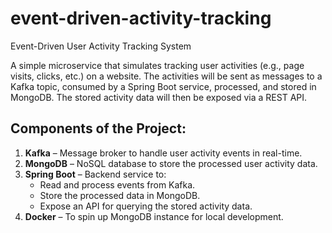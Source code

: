 # event-driven-activity-tracking
Event-Driven User Activity Tracking System

A simple microservice that simulates tracking user activities (e.g., page visits, clicks, etc.) on a website. The activities will be sent as messages to a Kafka topic, consumed by a Spring Boot service, processed, and stored in MongoDB. The stored activity data will then be exposed via a REST API.

## **Components of the Project:**

1. **Kafka** – Message broker to handle user activity events in real-time.
2. **MongoDB** – NoSQL database to store the processed user activity data.
3. **Spring Boot** – Backend service to:
    - Read and process events from Kafka.
    - Store the processed data in MongoDB.
    - Expose an API for querying the stored activity data.
4. **Docker** – To spin up MongoDB instance for local development.